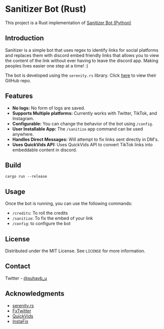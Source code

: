 # Sanitizer Bot (Rust)

This project is a Rust implementation of [Sanitizer Bot (Python)](https://github.com/Suhaybu/sanitizer-bot-py)

## Introduction

Sanitizer is a simple bot that uses regex to identify links for social platforms and replaces them with discord embed friendly links that allows you to view the content of the link without ever having to leave the discord app. Making peoples lives easier one step at a time! :)

The bot is developed using the `serenity.rs` library. Click [here](https://github.com/serenity-rs/serenity) to view their GitHub repo.

## Features

-   **No logs:** No form of logs are saved.
-   **Supports Multiple platforms:** Currently works with Twitter, TikTok, and Instagram.
-   **Configurable:** You can change the behavior of the bot using `/config`.
-   **User Installable App:** The `/sanitize` app command can be used anywhere.
-   **Handles Direct Messages:** Will attempt to fix links sent directly in DM's.
-   **Uses QuickVids API:** Uses QuickVids API to convert TikTok links into embeddable content in discord.


## Build
```cargo run --release```

## Usage

Once the bot is running, you can use the following commands:
-   `/credits`: To roll the credits
-   `/sanitize`: To fix the embed of your link
-   `/config`: to configure the bot

## License

Distributed under the MIT License. See `LICENSE` for more information.

## Contact

Twitter - [@suhayb_u](https://twitter.com/suhayb_u)

## Acknowledgments
-   [serenity.rs](https://github.com/serenity-rs/serenity)
-   [FxTwitter](https://github.com/FixTweet/FxTwitter)
-   [QuickVids](https://quickvids.app/)
-   [InstaFix](https://github.com/Wikidepia/InstaFix)
